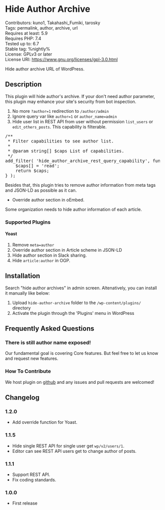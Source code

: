 # Hide Author Archive

Contributors: kuno1, Takahashi_Fumiki, tarosky  
Tags: permalink, author, archive, url  
Requires at least: 5.9  
Requires PHP: 7.4  
Tested up to: 6.7  
Stable tag: %nightly%  
License: GPLv3 or later  
License URI: https://www.gnu.org/licenses/gpl-3.0.html

Hide author archive URL of WordPress.

## Description

This plugin will hide author's archive.
If your don't need author parameter, this plugin may enhance your site's security from bot inspection.

1. No more `?author=1` redirection to `/author/admin`
2. Ignore query var like `author=1` or `author_name=admin`
3. Hide user list in REST API from user without permission `list_users` or `edit_others_posts`. This capability is filterable.

<pre>
/**
 * Filter capabilities to see author list.
 *
 * @param string[] $caps List of capabilities.
 */
add_filter( 'hide_author_archive_rest_query_capability', function( $caps ) {
	$caps[] = 'read';
	return $caps;
} );
</pre>

Besides that, this plugin tries to remove author information from meta tags and JSON-LD as possible as it can.

- Override author section in oEmbed.

Some organization needs to hide author information of each article.

### Supported Plugins

#### Yoast

1. Remove <code>meta=author</code>
2. Override author section in Article scheme in JSON-LD
3. Hide author section in Slack sharing.
4. Hide <code>article:author</code> in OGP.

## Installation

Search "hide author archives" in admin screen.
Altenatively, you can install it manually like below:

1. Upload `hide-author-archive` folder to the `/wp-content/plugins/` directory
2. Activate the plugin through the 'Plugins' menu in WordPress

## Frequently Asked Questions

### There is still author name exposed!

Our fundamental goal is covering Core features.
But feel free to let us know and request new features.

### How To Contribute

We host plugin on [github](https://github.com/kuno1/hide-author-archive) and any issues and pull requests are welcomed!

## Changelog

### 1.2.0

* Add override function for Yoast.

### 1.1.5

* Hide single REST API for single user get `wp/v2/users/1`.
* Editor can see REST API users get to change author of posts.

### 1.1.1

* Support REST API.
* Fix coding standards.

### 1.0.0

* First release
